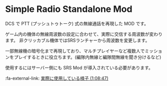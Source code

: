 # Simple Radio Standalone Mod

DCS で PTT (プッシュトゥトーク) 式の無線通話を再現した MOD です。

ゲーム内の機体の無線周波数の設定に合わせて、実際に交信する周波数が変わります。
非クリッカブル機体ではSRSランチャーから周波数を変更します。

一部無線機の暗号化まで再現しており、マルチプレイヤーなど複数人でミッションをプレイするときに役立ちます。(編隊内無線と編隊間無線を聞き分けるなど)

使用するにはサーバー側にも SRS Mod が導入されている必要があります。

:fa-external-link: [実際に使用している様子 (1:08:47)](https://youtu.be/UtRJ7XTuTLg?t=4127)
